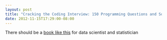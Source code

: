 ```yaml
---
layout: post
title: "Cracking the Coding Interview: 150 Programming Questions and Solutions"
date: 2012-11-15T17:29:00-08:00
---
```


There should be a [book like this](http://www.amazon.com/Cracking-Coding-Interview-Programming-Questions/dp/098478280X/ref=pd_sim_b_2) 
for data scientist and statistician

